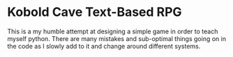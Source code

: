 # Kobold Cave Text-Based RPG

This is a my humble attempt at designing a simple game in order to teach myself python. There are many mistakes and sub-optimal things going on in the code as I slowly add to it and change around different systems.
